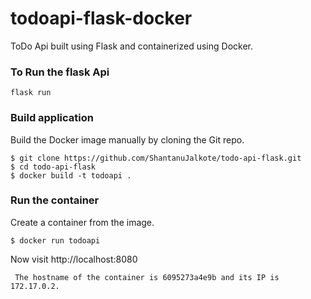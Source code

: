 # todoapi-flask-docker
ToDo Api built using Flask and containerized using Docker.

### To Run the flask Api
```
flask run
```

### Build application
Build the Docker image manually by cloning the Git repo.
```
$ git clone https://github.com/ShantanuJalkote/todo-api-flask.git
$ cd todo-api-flask
$ docker build -t todoapi .
```
### Run the container
Create a container from the image.
```
$ docker run todoapi
```

Now visit http://localhost:8080
```
 The hostname of the container is 6095273a4e9b and its IP is 172.17.0.2. 
```

